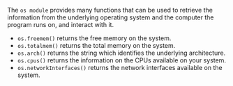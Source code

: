 The `os module` provides many functions that can be used to retrieve the information from the underlying operating system and the computer the program runs on, and interact with it.

- `os.freemem()` returns the free memory on the system.
- `os.totalmem()` returns the total memory on the system.
- `os.arch()` returns the string which identifies the underlying architecture.
- `os.cpus()` returns the information on the CPUs available on your system.
- `os.networkInterfaces()` returns the network interfaces available on the system.